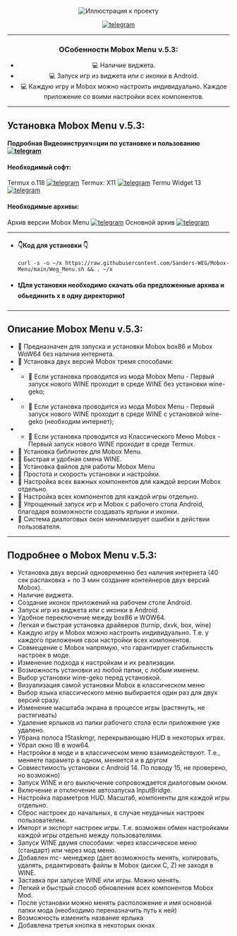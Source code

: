 

<div align="center">
   
![Иллюстрация к проекту](https://github.com/Sanders-WEG/Dop-img/blob/main/menu_1.png)

[![telegram](https://img.shields.io/badge/Telegram-2CA5E0?logo=telegram&logoColor=white)](https://t.me/weg_mod_mobox)
____
### ОСобенности Mobox Menu v.5.3:
- :computer: Наличие виджета.
- :computer: Запуск игр из виджета или с иконки в Android.
- :computer: Каждую игру и Mobox можно настроить индивидуально. Каждое приложение со воими настройки всех компонентов.
____
</div>
<div align="left">
   
## Установка Mobox Menu v.5.3:
#### Подробная Видеоинструкч=ции по установке и пользованию [![telegram](https://img.shields.io/badge/Telegram-2CA5E0?logo=telegram&logoColor=white)](https://t.me/weg_mod_mobox/11)
#### Необходимый софт:
 Termux o.118 [![telegram](https://img.shields.io/badge/Telegram-2CA5E0?logo=telegram&logoColor=white)](https://t.me/weg_mod_mobox/12/136)
 Termux: X11 [![telegram](https://img.shields.io/badge/Telegram-2CA5E0?logo=telegram&logoColor=white)](https://t.me/weg_mod_mobox/12/137)
 Termu Widget 13 [![telegram](https://img.shields.io/badge/Telegram-2CA5E0?logo=telegram&logoColor=white)](https://t.me/weg_mod_mobox/12/138)
#### Необходимые архивы:
 Архив версии Mobox Menu [![telegram](https://img.shields.io/badge/Telegram-2CA5E0?logo=telegram&logoColor=white)](https://t.me/weg_mod_mobox/12/1227)
 Основной архив [![telegram](https://img.shields.io/badge/Telegram-2CA5E0?logo=telegram&logoColor=white)](https://t.me/weg_mod_mobox/12/1128)
____
-  #### 👇Код для установки 👇
   ```
   curl -s -o ~/x https://raw.githubusercontent.com/Sanders-WEG/Mobox-Menu/main/Weg_Menu.sh && . ~/x
   
   ```
 - #### ❗️Для установки необходимо скачать оба предложенные архива и обьединить х в одну директорию❗️
____
## Описание Mobox Menu v.5.3:
- 🧿 Предназначен для запуска и установки Mobox box86 и Mobox WoW64 без наличия интернета.
- 🧿 Установка двух версий Mobox тремя способами:
- -  📍 Если установка проводится из мода Mobox Menu - Первый запуск нового WINE проходит в среде WINE без установки wine-geko;
- -  📍 Если установка проводится из мода Mobox Menu - Первый запуск нового WINE проходит в среде WINE с установкой wine-geko (необходим интернет);
- -  📍 Если установка проводится из Классического Меню Mobox - Первый запуск нового WINE проходит в среде Termux.
- 🧿 Установка библиотек для Mobox Menu.
- 🧿 Быстрая и удобная смена WINE.
- 🧿 Установка файлов для работы Mobox Menu
- 🧿 Простота и скорость установки и настройки.
- 🧿 Настройка всех важных компонентов для каждой версии Mobox отдельно.
- 🧿 Настройка всех компонентов для каждой игры отдельно.
- 🧿 Упрощенный запуск игр и Mobox с рабочего стола Android, благодаря возможности создавать ярлыки и иконки.
- 🧿 Система диалоговых окон минимизирует ошибки в действии пользователя.
____
## Подробнее о Mobox Menu v.5.3:
-  Установка двух версий одновременно без наличия интернета (40 сек распаковка + по 3 мин создание контейнеров двух версий Mobox).
-  Наличие виджета.
-  Создание иконок приложений на рабочем столе Android.
-  Запуск игр из виджета или с иконки в Android.
-  Удобное переключение между box86 и WOW64.
-  Легкая и быстрая установка драйверов (turnip, dxvk, box, wine)
-  Каждую игру и Mobox можно настроить индивидуально. Т.е. у каждого приложения свои настройки всех компонентов.
-  Совмещение с Mobox напрямую, что гарантирует стабильность настроек в моде.
-  Изменение подхода к настройкам и их реализации.
-  Возможность установки из любой папки, с любым именем.
-  Выбор установки wine-geko перед установкой.
-  Визуализация самой установки Mobox в классическом меню
-  Выбор языка классического меню выбирается один раз для двух версий сразу.
-  Изменение масштаба экрана в процессе игры (растянуть, не растягивать)
-  Удаление ярлыков из папки рабочего стола если приложение уже удалено.
-  Убрана полоса f5taskmgr, перекрывающаю HUD в некоторых играх.
-  Убрал окно IB в wow64.
-  Настройки в моде и в классическом меню взаимодействуют. Т.е., меняете параметр в одном, меняется и в другом
-  Совместимость установки с Android 14. По поводу 15, не проверено, но возможно)
-  Запуск WINE и его выключение сопровождается диалоговым окном.
-  Включение и отключение автозапуска InputBridge.
-  Настройка параметров HUD. Масштаб, компоненты для каждой игры отдельно.
-  Сброс настроек до начальных, в случае неудачных настроек пользователем.
-  Импорт и экспорт настроек игры. Т.е. возможен обмен настройками каждой игры отдельно между пользователями.
-  Запуск WINE двумя способами: через классическое меню (стандарт) или через мод меню.
-  Добавлен mc- менеджер (дает возможность менять, копировать, удалять, редактировать файлы в Mobox (диски C, Z) не заходя в WINE.
-  Заставка при запуске WINE или игры. Можно менять.
-  Легкий и быстрый способ обновления всех компонентов Mobox Mod.
-  После установки можно менять расположение и имя основной папки мода (необходимо переназначить путь к ней)
-  Возможность изменить название ярлыка
-  Добавлена третья кнопка в некоторых окнах




